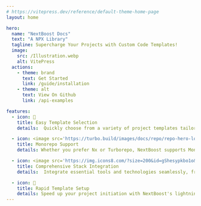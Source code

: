 ```yaml
---
# https://vitepress.dev/reference/default-theme-home-page
layout: home

hero:
  name: "NextBoost Docs"
  text: "A NPX Library"
  tagline: Supercharge Your Projects with Custom Code Templates!
  image:
    src: /Illustration.webp
    alt: VitePress
  actions:
    - theme: brand
      text: Get Started
      link: /guide/installation
    - theme: alt
      text: View On Github
      link: /api-examples

features:
  - icon: 📝
    title: Easy Template Selection
    details:  Quickly choose from a variety of project templates tailored to your development needs, saving you valuable time in project setup.

  - icon: <image src='https://turbo.build/images/docs/repo/repo-hero-logo-dark.svg' />
    title: Monorepo Support
    details: Whether you prefer Nx or Turborepo, NextBoost supports Monorepo project structures, making it easier to manage complex codebases.

  - icon: <image src='https://img.icons8.com/?size=200&id=gShesypkbo1o&format=png'/>
    title: Comprehensive Stack Integration
    details:  Integrate essential tools and technologies seamlessly, from PostgreSQL and Prisma to Jest and Storybook, to supercharge your development workflow.

  - icon: 🚀
    title: Rapid Template Setup
    details: Speed up your project initiation with NextBoost's lightning-fast template setup. Get your development environment ready in minutes, so you can focus on coding, not configuration.
---
```



<style>
:root {
  --vp-home-hero-name-color: transparent;
  --vp-home-hero-name-background: linear-gradient(90deg, #00d2ff 0%, #3a47d5 100%);;

  --vp-home-hero-image-background-image: linear-gradient(90deg, #0700b8 0%, #00ff88 100%);;
  --vp-home-hero-image-filter: blur(40px);
}


@media (min-width: 640px) {
  :root {
    --vp-home-hero-image-filter: blur(56px);
  }
}

@media (min-width: 960px) {
  :root {
    --vp-home-hero-image-filter: blur(72px);
  }
}
</style>